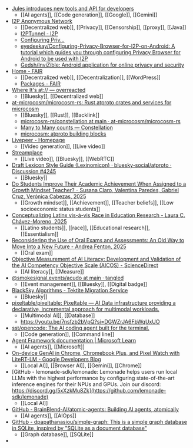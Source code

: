 - [Jules introduces new tools and API for developers](https://blog.google/technology/google-labs/jules-tools-jules-api/)
	- [[AI agents]], [[Code generation]], [[Google]], [[Gemini]]
- [I2P Anonymous Network](https://geti2p.net/en/)
	- [[Decentralized web]], [[Privacy]], [[Censorship]], [[proxy]], [[Java]]
	- [I2PTunnel - I2P](https://geti2p.net/en/docs/api/i2ptunnel)
	- [Configuring Priv...](https://eyedeekay.github.io/Configuring-Privacy-Browser-for-I2P-on-Android/)
	- [eyedeekay/Configuring-Privacy-Browser-for-I2P-on-Android: A tutorial which guides you through configuring Privacy Browser for Android to be used with I2P](https://github.com/eyedeekay/Configuring-Privacy-Browser-for-I2P-on-Android)
	- [Gedsh/InviZible: Android application for online privacy and security](https://github.com/Gedsh/InviZible)
- [Home - FAIR](https://fair.pm/)
	- [[Decentralized web]], [[Decentralization]], [[WordPress]]
	- [Packages - FAIR](https://fair.pm/packages/)
- [Where It's at:// — overreacted](https://overreacted.io/where-its-at/)
	- [[Bluesky]], [[Decentralized web]]
- [at-microcosm/microcosm-rs: Rust atproto crates and services for microcosm](https://github.com/at-microcosm/microcosm-rs/tree/main)
	- [[Bluesky]], [[Rust]], [[Backlink]]
	- [microcosm-rs/constellation at main · at-microcosm/microcosm-rs](https://github.com/at-microcosm/microcosm-rs/tree/main/constellation)
	- [Many to Many counts — Constellation](https://constellation.microcosm.blue/xrpc/blue.microcosm.links.getManyToManyCounts?subject=at%3A%2F%2Fdid%3Aplc%3Awshs7t2adsemcrrd4snkeqli%2Fsh.tangled.label.definition%2Fgood-first-issue&source=sh.tangled.label.op%3Aadd%5B%5D.key&pathToOther=subject&limit=25)
	- [microcosm: atproto building blocks](https://www.microcosm.blue/)
- [Livepeer - Homepage](https://www.livepeer.org/)
	- [[Video generation]], [[Live video]]
- [Streamplace](https://stream.place/)
	- [[Live video]], [[Bluesky]], [[WebRTC]]
- [Draft Lexicon Style Guide (Lexinomicon) · bluesky-social/atproto · Discussion #4245](https://github.com/bluesky-social/atproto/discussions/4245)
	- [[Bluesky]]
- [Do Students Improve Their Academic Achievement When Assigned to a Growth Mindset Teacher? - Susana Claro, Valentina Paredes, Gabriel Cruz, Verónica Cabezas, 2025](https://journals.sagepub.com/doi/abs/10.3102/0013189X251333775)
	- [[Growth mindset]], [[Achievement]], [[Teacher beliefs]], [[Low socioeconomic status students]]
- [Conceptualizing Latinx vis-à-vis Race in Education Research - Laura C. Chávez-Moreno, 2025](https://journals.sagepub.com/doi/full/10.3102/0013189X251336178)
	- [[Latino students]], [[race]], [[Educational research]], [[Essentialism]]
- [Reconsidering the Use of Oral Exams and Assessments: An Old Way to Move Into a New Future - Andrea Fenton, 2025](https://journals.sagepub.com/doi/full/10.3102/0013189X251333638)
	- [[Oral exam]]
- [Objective Measurement of AI Literacy: Development and Validation of the AI Competency Objective Scale (AICOS) - ScienceDirect](https://www.sciencedirect.com/science/article/pii/S2666920X25001250?dgcid=raven_sd_aip_email)
	- [[AI literacy]], [[Measure]]
- [@smokesignal.events/acudo at main · tangled](https://tangled.org/@smokesignal.events/acudo)
	- [[Event management]], [[Bluesky]], [[Digital badge]]
- [BlackSky Algorithms - Tektite Migration Service](https://tektite.cc/)
	- [[Bluesky]]
- [pixeltable/pixeltable: Pixeltable — AI Data infrastructure providing a declarative, incremental approach for multimodal workloads.](https://github.com/pixeltable/pixeltable)
	- [[Multimodal AI]], [[Database]]
	- https://youtu.be/7nsfzb2bVpQ?si=DGWZrJA6FbWqUxUO
- [sst/opencode: The AI coding agent built for the terminal.](https://github.com/sst/opencode)
	- [[Code generation]], [[Command line]]
- [Agent Framework documentation | Microsoft Learn](https://learn.microsoft.com/en-us/agent-framework/)
	- [[AI agents]], [[Microsoft]]
- [On-device GenAI in Chrome, Chromebook Plus, and Pixel Watch with LiteRT-LM - Google Developers Blog](https://developers.googleblog.com/en/on-device-genai-in-chrome-chromebook-plus-and-pixel-watch-with-litert-lm/)
	- [[Local AI]], [[Browser AI]], [[Gemini]], [[Chrome]]
- [GitHub - lemonade-sdk/lemonade: Lemonade helps users run local LLMs with the highest performance by configuring state-of-the-art inference engines for their NPUs and GPUs. Join our discord: https://discord.gg/5xXzkMu8Zk](https://github.com/lemonade-sdk/lemonade)
	- [[Local AI]]
- [GitHub - BrainBlend-AI/atomic-agents: Building AI agents, atomically](https://github.com/BrainBlend-AI/atomic-agents)
	- [[AI agents]], [[AIOps]]
- [GitHub - dpapathanasiou/simple-graph: This is a simple graph database in SQLite, inspired by "SQLite as a document database"](https://github.com/dpapathanasiou/simple-graph)
	- [[Graph database]], [[SQLite]]
-